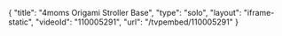{
    "title": "4moms Origami Stroller Base",
    "type": "solo",
    "layout": "iframe-static",
    "videoId": "110005291",
    "url": "\/tvpembed\/110005291"
}